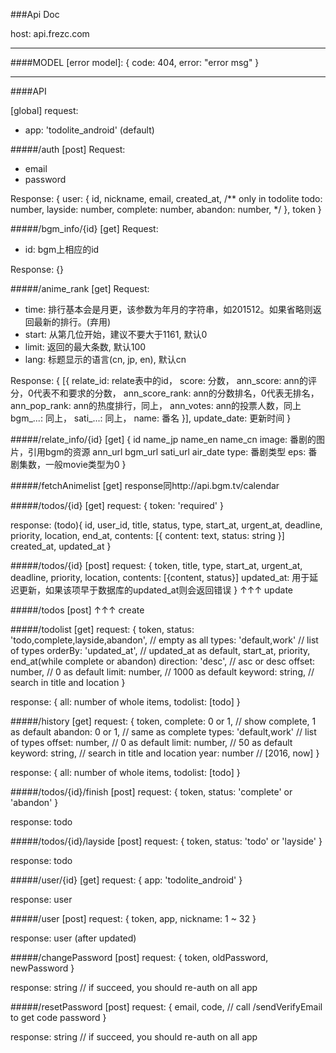 ###Api Doc

host: api.frezc.com

____

####MODEL
[error model]:
{
	code: 404,
    error: "error msg"
}

____
####API

[global]
request:
- app: 'todolite_android' (default)

#####/auth
[post]
Request:
- email
- password

Response:
{
	user: {
		id,
		nickname,
		email,
		created_at,
		/** only in todolite
		todo: number,
		layside: number,
		complete: number,
		abandon: number,
		*/
	},
	token
}

#####/bgm_info/{id}
[get]
Request:
- id: bgm上相应的id

Response:
{}

#####/anime_rank
[get]
Request:
- time: 排行基本会是月更，该参数为年月的字符串，如201512。如果省略则返回最新的排行。(弃用)
- start: 从第几位开始，建议不要大于1161, 默认0
- limit: 返回的最大条数, 默认100
- lang: 标题显示的语言(cn, jp, en), 默认cn

Response:
{
	[{
		relate_id: relate表中的id，
    score: 分数，
    ann_score: ann的评分，0代表不和要求的分数，
    ann_score_rank: ann的分数排名，0代表无排名，
    ann_pop_rank: ann的热度排行，同上，
    ann_votes: ann的投票人数，同上
    bgm_...: 同上，
    sati_...: 同上，
    name: 番名
	}],
	update_date: 更新时间
}

#####/relate_info/{id}
[get]
{
		id
		name_jp
		name_en
		name_cn
		image: 番剧的图片，引用bgm的资源
		ann_url
		bgm_url
		sati_url
		air_date
		type: 番剧类型
		eps: 番剧集数，一般movie类型为0
}

#####/fetchAnimelist
[get]
response同http://api.bgm.tv/calendar

#####/todos/{id}
[get]
request: {
	token: 'required'
}

response: (todo){
	id,
	user_id,
	title,
	status,
	type,
	start_at,
	urgent_at,
	deadline,
	priority,
	location,
	end_at,
	contents: [{
		content: text,
		status: string
	}]
	created_at,
	updated_at
}

#####/todos/{id}
[post]
request: {
	token,
	title,
	type,
	start_at,
	urgent_at,
	deadline,
	priority,
	location,
	contents: [{content, status}]
	updated_at: 用于延迟更新，如果该项早于数据库的updated_at则会返回错误
}
↑↑↑
update

#####/todos
[post]
↑↑↑
create

#####/todolist
[get]
request: {
	token,
	status: 'todo,complete,layside,abandon', // empty as all
	types: 'default,work' // list of types
	orderBy: 'updated_at', // updated_at as default, start_at, priority, end_at(while complete or abandon)
	direction: 'desc', // asc or desc
	offset: number, // 0 as default
	limit: number,   // 1000 as default
	keyword: string, // search in title and location
}

response: {
	all: number of whole items,
	todolist: [todo]
}

#####/history
[get]
request: {
	token,
	complete: 0 or 1,   // show complete, 1 as default
	abandon: 0 or 1,    // same as complete
	types: 'default,work' // list of types
	offset: number, // 0 as default
	limit: number,   // 50 as default
	keyword: string, // search in title and location
	year: number     // [2016, now]
}

response: {
	all: number of whole items,
	todolist: [todo]
}

#####/todos/{id}/finish
[post]
request: {
	token,
	status: 'complete' or 'abandon'
}

response: todo

#####/todos/{id}/layside
[post]
request: {
	token,
	status: 'todo' or 'layside'
}

response: todo

#####/user/{id}
[get]
request: {
	app: 'todolite_android'
}

response: user

#####/user
[post]
request: {
	token,
	app,
	nickname: 1 ~ 32
}

response: user (after updated)

#####/changePassword
[post]
request: {
	token,
	oldPassword,
	newPassword
}

response: string // if succeed, you should re-auth on all app

#####/resetPassword
[post]
request: {
	email,
	code,   // call /sendVerifyEmail to get code
	password
}

response: string // if succeed, you should re-auth on all app
